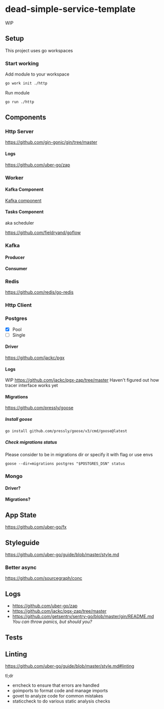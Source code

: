 # dead-simple-service-template

WIP

## Setup

This project uses go workspaces

### Start working

Add module to your workspace

```bash
go work init ./http
```

Run module

```bash
go run ./http
```

## Components

### Http Server

https://github.com/gin-gonic/gin/tree/master

#### Logs

https://github.com/uber-go/zap

### Worker

#### Kafka Component

[Kafka component](#kafka)

#### Tasks Component

aka scheduler

https://github.com/fieldryand/goflow

### Kafka

#### Producer

#### Consumer

### Redis

https://github.com/redis/go-redis

### Http Client

### Postgres

- [x] Pool
- [ ] Single

#### Driver

https://github.com/jackc/pgx

#### Logs

WIP
https://github.com/jackc/pgx-zap/tree/master
Haven't figured out how tracer interface works yet

#### Migrations

<!-- https://github.com/ariga/atlas <- very complex system -->

https://github.com/pressly/goose

##### Install goose

`go install github.com/pressly/goose/v3/cmd/goose@latest`

##### Check migrations status

Please consider to be in migrations dir or specify it with flag or use envs

`goose --dir=migrations postgres "$POSTGRES_DSN" status`

### Mongo

#### Driver?

#### Migrations?

## App State

https://github.com/uber-go/fx

## Styleguide

https://github.com/uber-go/guide/blob/master/style.md

### Better async

https://github.com/sourcegraph/conc

## Logs

- https://github.com/uber-go/zap
- https://github.com/jackc/pgx-zap/tree/master
- https://github.com/getsentry/sentry-go/blob/master/gin/README.md _You can throw panics, but should you?_

## Tests


## Linting

https://github.com/uber-go/guide/blob/master/style.md#linting

tl;dr

- errcheck to ensure that errors are handled
- goimports to format code and manage imports
- govet to analyze code for common mistakes
- staticcheck to do various static analysis checks
